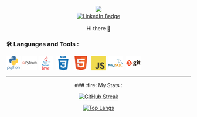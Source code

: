 <div id="header" align="center">
  <img src="https://media.giphy.com/media/M9gbBd9nbDrOTu1Mqx/giphy.gif" width="100"/>
</div>
<div id="badges" align="center">
  <a href="https://www.linkedin.com/in/nicholas-catchpole-6b0b14256/">
    <img src="https://img.shields.io/badge/LinkedIn-blue?style=for-the-badge&logo=linkedin&logoColor=white" alt="LinkedIn Badge"/>
  </a>
</div>
<div id="P_counter" align="center">
  <img src="https://komarev.com/ghpvc/?username=ChildishSky2&style=flat-square&color=blue" alt=""/>
</div>

<div id="Content" align="center">
  Hi there 👋
</div>

### :hammer_and_wrench: Languages and Tools :
<div>
  <img src="https://github.com/devicons/devicon/blob/master/icons/python/python-original-wordmark.svg" title= "Python" alt="Python" width="40" height="40"/>
  <img src="https://github.com/devicons/devicon/blob/master/icons/pytorch/pytorch-original-wordmark.svg" title="PyTorc" alt="PyTorch" width="40" height="40"/>
  <img src="https://github.com/devicons/devicon/blob/master/icons/java/java-original-wordmark.svg" title="Java" alt="Java" width="40" height="40"/>&nbsp;
  <img src="https://github.com/devicons/devicon/blob/master/icons/css3/css3-plain-wordmark.svg"  title="CSS3" alt="CSS" width="40" height="40"/>&nbsp;
  <img src="https://github.com/devicons/devicon/blob/master/icons/html5/html5-original.svg" title="HTML5" alt="HTML" width="40" height="40"/>&nbsp;
  <img src="https://github.com/devicons/devicon/blob/master/icons/javascript/javascript-original.svg" title="JavaScript" alt="JavaScript" width="40" height="40"/>&nbsp;
  <img src="https://github.com/devicons/devicon/blob/master/icons/mysql/mysql-original-wordmark.svg" title="MySQL"  alt="MySQL" width="40" height="40"/>&nbsp;
  <img src="https://github.com/devicons/devicon/blob/master/icons/git/git-original-wordmark.svg" title="Git" **alt="Git" width="40" height="40"/>
</div>

---
<div id="P_counter" align="center">
  ### :fire: My Stats :
  
  [![GitHub Streak](http://github-readme-streak-stats.herokuapp.com?user=ChildishSky2&theme=dark&background=000000)](https://git.io/streak-stats)

  [![Top Langs](https://github-readme-stats.vercel.app/api/top-langs/?username=ChildishSky2&theme=dark&background=000000)](https://github.com/anuraghazra/github-readme-stats)
</div>
<!--
**ChildishSky2/ChildishSky2** is a ✨ _special_ ✨ repository because its `README.md` (this file) appears on your GitHub profile.

Here are some ideas to get you started:

- 🔭 I’m currently working on ...
- 🌱 I’m currently learning ...
- 👯 I’m looking to collaborate on ...
- 🤔 I’m looking for help with ...
- 💬 Ask me about ...
- 📫 How to reach me: ...
- 😄 Pronouns: ...
- ⚡ Fun fact: ...
-->

